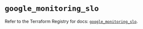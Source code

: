 # `google_monitoring_slo`

Refer to the Terraform Registry for docs: [`google_monitoring_slo`](https://registry.terraform.io/providers/hashicorp/google/5.45.2/docs/resources/monitoring_slo).
